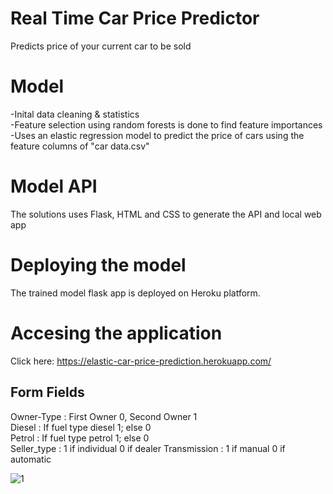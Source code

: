 # Real Time Car Price Predictor
Predicts price of your current car to be sold

# Model
-Inital data cleaning & statistics  
-Feature selection using random forests is done to find feature importances  
-Uses an elastic regression model to predict the price of cars using the feature columns of "car data.csv"

# Model API
The solutions uses Flask, HTML and CSS to generate the API and local web app

# Deploying the model
The trained model flask app is deployed on Heroku platform. 

# Accesing the application
Click here: https://elastic-car-price-prediction.herokuapp.com/ 

## Form Fields
Owner-Type : First Owner 0, Second Owner 1  
Diesel : If fuel type diesel 1; else 0  
Petrol : If fuel type petrol 1; else 0  
Seller_type : 1 if individual 0 if dealer
Transmission : 1 if manual 0 if automatic

![1](https://user-images.githubusercontent.com/31846605/100237390-e1facb00-2f54-11eb-9f35-42dcce8039ed.png)


